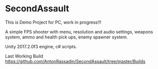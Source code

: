 # SecondAssault
This is Demo Project for PC, work in progress!!!

A simple FPS shooter with menu, resolution and audio settings, weapons system, ammo and health pick ups, enemy spawner system.

Unity 2017.2.0f3 engine, c# scripts.

Last Working Build 
https://github.com/AntonRassadin/SecondAssault/tree/master/Builds

